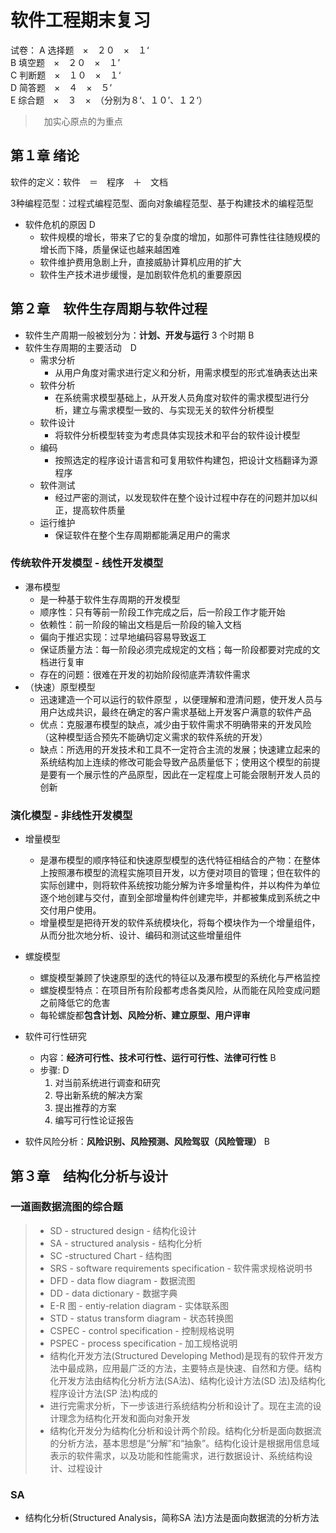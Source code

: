 # 软件工程期末复习

试卷：
A 选择题　×　２０　×　１‘<br>
B 填空题　×　２０　×　１’<br>
C 判断题　×　１０　×　１‘<br>
D 简答题　×　４　×　５’<br>
E 综合题　×　３　×　（分别为８‘、１０’、１２‘）<br>

>　加实心原点的为重点

## 第１章 绪论

软件的定义：软件　＝　程序　＋　文档

3种编程范型：过程式编程范型、面向对象编程范型、基于构建技术的编程范型


* 软件危机的原因 D
  * 软件规模的增长，带来了它的复杂度的增加，如那件可靠性往往随规模的增长而下降，质量保证也越来越困难
  * 软件维护费用急剧上升，直接威胁计算机应用的扩大
  * 软件生产技术进步缓慢，是加剧软件危机的重要原因

## 第２章　软件生存周期与软件过程

* 软件生产周期一般被划分为：**计划、开发与运行** 3 个时期 B
* 软件生存周期的主要活动　D
  * 需求分析
    * 从用户角度对需求进行定义和分析，用需求模型的形式准确表达出来
  * 软件分析
    * 在系统需求模型基础上，从开发人员角度对软件的需求模型进行分析，建立与需求模型一致的、与实现无关的软件分析模型
  * 软件设计
    * 将软件分析模型转变为考虑具体实现技术和平台的软件设计模型
  * 编码
    * 按照选定的程序设计语言和可复用软件构建包，把设计文档翻译为源程序
  * 软件测试
    * 经过严密的测试，以发现软件在整个设计过程中存在的问题并加以纠正，提高软件质量
  * 运行维护
    * 保证软件在整个生存周期都能满足用户的需求
### 传统软件开发模型 - 线性开发模型
* 瀑布模型
  * 是一种基于软件生存周期的开发模型
  * 顺序性：只有等前一阶段工作完成之后，后一阶段工作才能开始
  * 依赖性：前一阶段的输出文档是后一阶段的输入文档
  * 偏向于推迟实现：过早地编码容易导致返工
  * 保证质量方法：每一阶段必须完成规定的文档；每一阶段都要对完成的文档进行复审
  * 存在的问题：很难在开发的初始阶段彻底弄清软件需求
* （快速）原型模型
  * 迅速建造一个可以运行的软件原型 ，以便理解和澄清问题，使开发人员与用户达成共识，最终在确定的客户需求基础上开发客户满意的软件产品
  * 优点：克服瀑布模型的缺点，减少由于软件需求不明确带来的开发风险（这种模型适合预先不能确切定义需求的软件系统的开发）
  * 缺点：所选用的开发技术和工具不一定符合主流的发展；快速建立起来的系统结构加上连续的修改可能会导致产品质量低下；使用这个模型的前提是要有一个展示性的产品原型，因此在一定程度上可能会限制开发人员的创新

### 演化模型 - 非线性开发模型
* 增量模型
  * 是瀑布模型的顺序特征和快速原型模型的迭代特征相结合的产物：在整体上按照瀑布模型的流程实施项目开发，以方便对项目的管理；但在软件的实际创建中，则将软件系统按功能分解为许多增量构件，并以构件为单位逐个地创建与交付，直到全部增量构件创建完毕，并都被集成到系统之中交付用户使用。
  * 增量模型是把待开发的软件系统模块化，将每个模块作为一个增量组件，从而分批次地分析、设计、编码和测试这些增量组件
* 螺旋模型
  * 螺旋模型兼顾了快速原型的迭代的特征以及瀑布模型的系统化与严格监控
  * 螺旋模型特点：在项目所有阶段都考虑各类风险，从而能在风险变成问题之前降低它的危害
  * 每轮螺旋都**包含计划、风险分析、建立原型、用户评审**
  
* 软件可行性研究
  * 内容：**经济可行性、技术可行性、运行可行性、法律可行性** B
  * 步骤: D
    1. 对当前系统进行调查和研究
    2. 导出新系统的解决方案
    3. 提出推荐的方案
    4. 编写可行性论证报告
* 软件风险分析：**风险识别、风险预测、风险驾驭（风险管理）** B

## 第３章　结构化分析与设计

### 一道画数据流图的综合题
> * SD - structured design - 结构化设计
> * SA - structured analysis - 结构化分析
> * SC -structured Chart - 结构图
> * SRS - software requirements specification - 软件需求规格说明书
> * DFD - data flow diagram - 数据流图
> * DD - data dictionary - 数据字典
> * E-R 图 - entiy-relation diagram - 实体联系图
> * STD - status transform diagram - 状态转换图
> * CSPEC - control specification - 控制规格说明
> * PSPEC - process specification - 加工规格说明
> * 结构化开发方法(Structured Developing Method)是现有的软件开发方法中最成熟，应用最广泛的方法，主要特点是快速、自然和方便。结构化开发方法由结构化分析方法(SA法)、结构化设计方法(SD 法)及结构化程序设计方法(SP 法)构成的
> * 进行完需求分析，下一步该进行系统结构分析和设计了。现在主流的设计理念为结构化开发和面向对象开发     
> * 结构化开发分为结构化分析和设计两个阶段。结构化分析是面向数据流的分析方法，基本思想是“分解”和“抽象”。结构化设计是根据用信息域表示的软件需求，以及功能和性能需求，进行数据设计、系统结构设计、过程设计


### SA 
* 结构化分析(Structured Analysis，简称SA 法)方法是面向数据流的分析方法





